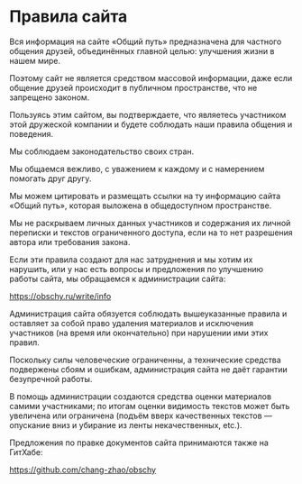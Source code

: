 # Правила сайта

Вся информация на сайте «Общий путь» предназначена для частного общения друзей, объединённых главной целью: улучшения жизни в нашем мире.

Поэтому сайт не является средством массовой информации, даже если общение друзей происходит в публичном пространстве, что не запрещено законом.

Пользуясь этим сайтом, вы подтверждаете, что являетесь участником этой дружеской компании и будете соблюдать наши правила общения и поведения.

Мы соблюдаем законодательство своих стран.

Мы общаемся вежливо, с уважением к каждому и с намерением помогать друг другу.

Мы можем цитировать и размещать ссылки на ту информацию сайта «Общий путь», которая выложена в общедоступном пространстве.

Мы не раскрываем личных данных участников и содержания их личной переписки и текстов ограниченного доступа, если на то нет разрешения автора или требования закона.

Если эти правила создают для нас затруднения и мы хотим их нарушить, или у нас есть вопросы и предложения по улучшению работы сайта, мы обращаемся к администрации сайта:

https://obschy.ru/write/info

Администрация сайта обязуется соблюдать вышеуказанные правила и оставляет за собой право удаления материалов и исключения участников (на время или окончательно) при нарушении ими этих правил.

Поскольку силы человеческие ограниченны, а технические средства подвержены сбоям и ошибкам, администрация сайта не даёт гарантии безупречной работы.

В помощь администрации создаются средства оценки материалов самими участниками; по итогам оценки видимость текстов может быть увеличена или ограничена (подъём вверх качественных текстов — опускание вниз и убирание из ленты некачественных, etc.).

Предложения по правке документов сайта принимаются также на ГитХабе:

https://github.com/chang-zhao/obschy
